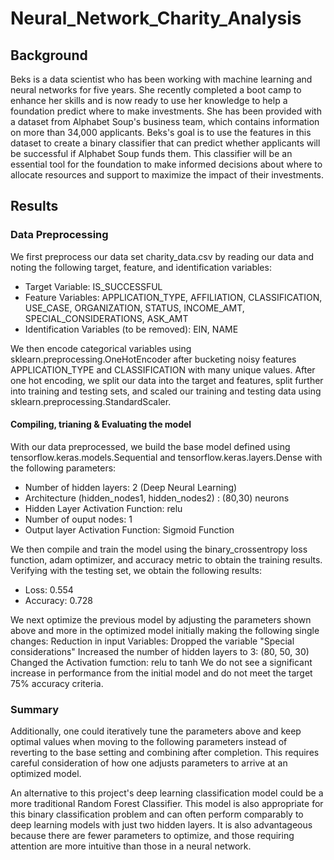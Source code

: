 # Neural_Network_Charity_Analysis

## Background

Beks is a data scientist who has been working with machine learning and neural networks for five years. She recently completed a boot camp to enhance her skills and is now ready to use her knowledge to help a foundation predict where to make investments. She has been provided with a dataset from Alphabet Soup's business team, which contains information on more than 34,000 applicants. Beks's goal is to use the features in this dataset to create a binary classifier that can predict whether applicants will be successful if Alphabet Soup funds them. This classifier will be an essential tool for the foundation to make informed decisions about where to allocate resources and support to maximize the impact of their investments.

## Results
### Data Preprocessing

We first preprocess our data set charity_data.csv by reading our data and noting the following target, feature, and identification variables:
 - Target Variable: IS_SUCCESSFUL
 - Feature Variables: APPLICATION_TYPE, AFFILIATION, CLASSIFICATION, USE_CASE, ORGANIZATION, STATUS, INCOME_AMT, SPECIAL_CONSIDERATIONS, ASK_AMT
 - Identification Variables (to be removed): EIN, NAME
 
 We then encode categorical variables using sklearn.preprocessing.OneHotEncoder after bucketing noisy features APPLICATION_TYPE and CLASSIFICATION with many unique values. After one hot encoding, we split our data into the target and features, split further into training and testing sets, and scaled our training and testing data using sklearn.preprocessing.StandardScaler.
 
 #### Compiling, trianing & Evaluating the model
 
 With our data preprocessed, we build the base model defined using tensorflow.keras.models.Sequential and tensorflow.keras.layers.Dense with the following parameters:
 - Number of hidden layers: 2 (Deep Neural Learning)
 - Architecture (hidden_nodes1, hidden_nodes2) : (80,30) neurons
 - Hidden Layer Activation Function: relu
 - Number of ouput nodes: 1
 - Output layer Activation Function: Sigmoid Function

We then compile and train the model using the binary_crossentropy loss function, adam optimizer, and accuracy metric to obtain the training results. Verifying with the testing set, we obtain the following results:
 - Loss: 0.554
 - Accuracy: 0.728
 
 We next optimize the previous model by adjusting the parameters shown above and more in the optimized model initially making the following single changes:
Reduction in input Variables: Dropped the variable "Special considerations"
Increased the number of hidden layers to 3: (80, 50, 30)
Changed the Activation fumction: relu to tanh
We do not see a significant increase in performance from the initial model and do not meet the target 75% accuracy criteria.
 
 ### Summary
 
 Additionally, one could iteratively tune the parameters above and keep optimal values when moving to the following parameters instead of reverting to the base setting and combining after completion. This requires careful consideration of how one adjusts parameters to arrive at an optimized model.

An alternative to this project's deep learning classification model could be a more traditional Random Forest Classifier. This model is also appropriate for this binary classification problem and can often perform comparably to deep learning models with just two hidden layers. It is also advantageous because there are fewer parameters to optimize, and those requiring attention are more intuitive than those in a neural network.

